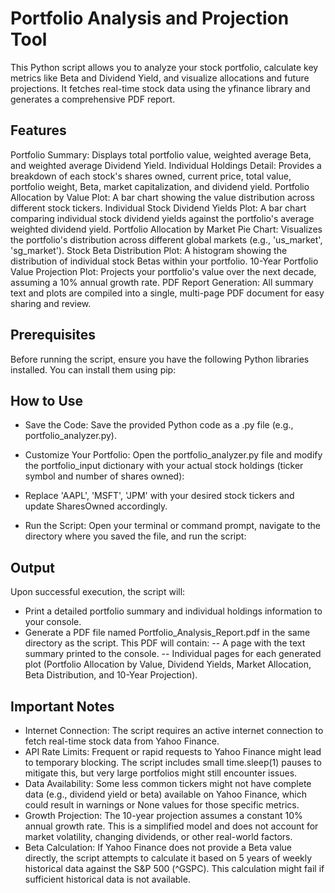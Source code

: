 # Portfolio Analysis and Projection Tool

This Python script allows you to analyze your stock portfolio, calculate key metrics like Beta and Dividend Yield, and visualize allocations and future projections. It fetches real-time stock data using the yfinance library and generates a comprehensive PDF report.

## Features
Portfolio Summary: Displays total portfolio value, weighted average Beta, and weighted average Dividend Yield.
Individual Holdings Detail: Provides a breakdown of each stock's shares owned, current price, total value, portfolio weight, Beta, market capitalization, and dividend yield.
Portfolio Allocation by Value Plot: A bar chart showing the value distribution across different stock tickers.
Individual Stock Dividend Yields Plot: A bar chart comparing individual stock dividend yields against the portfolio's average weighted dividend yield.
Portfolio Allocation by Market Pie Chart: Visualizes the portfolio's distribution across different global markets (e.g., 'us_market', 'sg_market').
Stock Beta Distribution Plot: A histogram showing the distribution of individual stock Betas within your portfolio.
10-Year Portfolio Value Projection Plot: Projects your portfolio's value over the next decade, assuming a 10% annual growth rate.
PDF Report Generation: All summary text and plots are compiled into a single, multi-page PDF document for easy sharing and review.

## Prerequisites
Before running the script, ensure you have the following Python libraries installed. You can install them using pip:

## How to Use
- Save the Code: Save the provided Python code as a .py file (e.g., portfolio_analyzer.py).

- Customize Your Portfolio: Open the portfolio_analyzer.py file and modify the portfolio_input dictionary with your actual stock holdings (ticker symbol and number of shares owned):

- Replace 'AAPL', 'MSFT', 'JPM' with your desired stock tickers and update SharesOwned accordingly.

- Run the Script: Open your terminal or command prompt, navigate to the directory where you saved the file, and run the script:

## Output

Upon successful execution, the script will:

- Print a detailed portfolio summary and individual holdings information to your console.
- Generate a PDF file named Portfolio_Analysis_Report.pdf in the same directory as the script. This PDF will contain:
-- A page with the text summary printed to the console.
-- Individual pages for each generated plot (Portfolio Allocation by Value, Dividend Yields, Market Allocation, Beta Distribution, and 10-Year Projection).

## Important Notes
- Internet Connection: The script requires an active internet connection to fetch real-time stock data from Yahoo Finance.
- API Rate Limits: Frequent or rapid requests to Yahoo Finance might lead to temporary blocking. The script includes small time.sleep(1) pauses to mitigate this, but very large portfolios might still encounter issues.
- Data Availability: Some less common tickers might not have complete data (e.g., dividend yield or beta) available on Yahoo Finance, which could result in warnings or None values for those specific metrics.
- Growth Projection: The 10-year projection assumes a constant 10% annual growth rate. This is a simplified model and does not account for market volatility, changing dividends, or other real-world factors.
- Beta Calculation: If Yahoo Finance does not provide a Beta value directly, the script attempts to calculate it based on 5 years of weekly historical data against the S&P 500 (^GSPC). This calculation might fail if sufficient historical data is not available.
